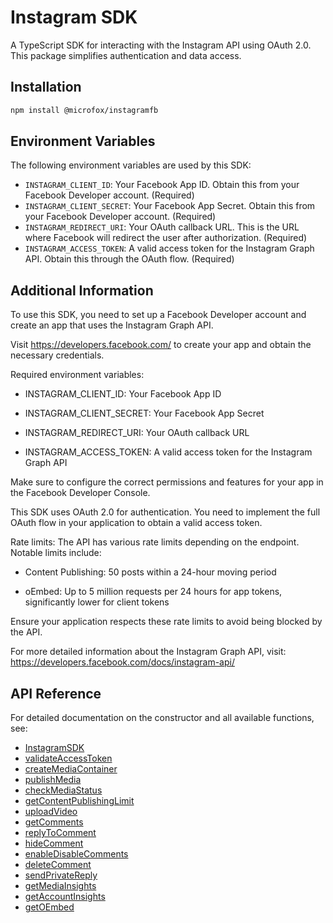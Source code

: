 # Instagram SDK

A TypeScript SDK for interacting with the Instagram API using OAuth 2.0. This package simplifies authentication and data access.

## Installation

```bash
npm install @microfox/instagramfb
```

## Environment Variables

The following environment variables are used by this SDK:

- `INSTAGRAM_CLIENT_ID`: Your Facebook App ID. Obtain this from your Facebook Developer account. (Required)
- `INSTAGRAM_CLIENT_SECRET`: Your Facebook App Secret. Obtain this from your Facebook Developer account. (Required)
- `INSTAGRAM_REDIRECT_URI`: Your OAuth callback URL. This is the URL where Facebook will redirect the user after authorization. (Required)
- `INSTAGRAM_ACCESS_TOKEN`: A valid access token for the Instagram Graph API. Obtain this through the OAuth flow. (Required)

## Additional Information

To use this SDK, you need to set up a Facebook Developer account and create an app that uses the Instagram Graph API.

Visit https://developers.facebook.com/ to create your app and obtain the necessary credentials.

Required environment variables:

- INSTAGRAM_CLIENT_ID: Your Facebook App ID

- INSTAGRAM_CLIENT_SECRET: Your Facebook App Secret

- INSTAGRAM_REDIRECT_URI: Your OAuth callback URL

- INSTAGRAM_ACCESS_TOKEN: A valid access token for the Instagram Graph API

Make sure to configure the correct permissions and features for your app in the Facebook Developer Console.

This SDK uses OAuth 2.0 for authentication. You need to implement the full OAuth flow in your application to obtain a valid access token.

Rate limits: The API has various rate limits depending on the endpoint. Notable limits include:

- Content Publishing: 50 posts within a 24-hour moving period

- oEmbed: Up to 5 million requests per 24 hours for app tokens, significantly lower for client tokens

Ensure your application respects these rate limits to avoid being blocked by the API.

For more detailed information about the Instagram Graph API, visit: https://developers.facebook.com/docs/instagram-api/

## API Reference

For detailed documentation on the constructor and all available functions, see:

- [InstagramSDK](./docs/InstagramSDK.md)
- [validateAccessToken](./docs/validateAccessToken.md)
- [createMediaContainer](./docs/createMediaContainer.md)
- [publishMedia](./docs/publishMedia.md)
- [checkMediaStatus](./docs/checkMediaStatus.md)
- [getContentPublishingLimit](./docs/getContentPublishingLimit.md)
- [uploadVideo](./docs/uploadVideo.md)
- [getComments](./docs/getComments.md)
- [replyToComment](./docs/replyToComment.md)
- [hideComment](./docs/hideComment.md)
- [enableDisableComments](./docs/enableDisableComments.md)
- [deleteComment](./docs/deleteComment.md)
- [sendPrivateReply](./docs/sendPrivateReply.md)
- [getMediaInsights](./docs/getMediaInsights.md)
- [getAccountInsights](./docs/getAccountInsights.md)
- [getOEmbed](./docs/getOEmbed.md)
